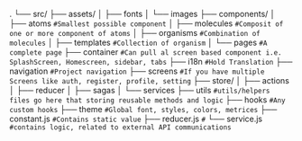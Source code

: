 .
└── src/
├── assets/
│ ├── fonts
│ └── images
├── components/
│ ├── atoms `#Smallest possible component`
│ ├── molecules `#Composit of one or more component of atoms`
│ ├── organisms `#Combination of molecules`
│ ├── templates `#Collection of organism`
│ └── pages `#A complete page`
├── container `#Can pull al screen based component i.e. SplashScreen, Homescreen, sidebar, tabs`
├── i18n `#Hold Translation`
├── navigation `#Project navigation`
├── screens `#If you have multiple Screens like auth, register, profile, setting`
├── store/
│ ├── actions
│ ├── reducer
│ ├── sagas
│ └── services
├── utils `#utils/helpers files go here that storing reusable methods and logic`
├── hooks `#Any custom hooks`
├── theme `#Global font, styles, colors, metrices`
├── constant.js `#Contains static value`
├── reducer.js `#`
└── service.js `#contains logic, related to external API communications`
